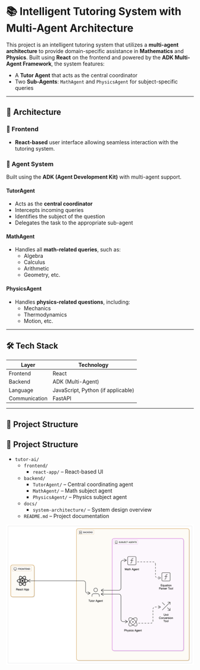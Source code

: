 # 📚 Intelligent Tutoring System with Multi-Agent Architecture

This project is an intelligent tutoring system that utilizes a **multi-agent architecture** to provide domain-specific assistance in **Mathematics** and **Physics**. Built using **React** on the frontend and powered by the **ADK Multi-Agent Framework**, the system features:

- A **Tutor Agent** that acts as the central coordinator  
- Two **Sub-Agents**: `MathAgent` and `PhysicsAgent` for subject-specific queries

---

## 🧠 Architecture

### 🔷 Frontend

- **React-based** user interface allowing seamless interaction with the tutoring system.

### 🔷 Agent System

Built using the **ADK (Agent Development Kit)** with multi-agent support.

#### TutorAgent

- Acts as the **central coordinator**
- Intercepts incoming queries
- Identifies the subject of the question
- Delegates the task to the appropriate sub-agent

#### MathAgent

- Handles all **math-related queries**, such as:
  - Algebra
  - Calculus
  - Arithmetic
  - Geometry, etc.

#### PhysicsAgent

- Handles **physics-related questions**, including:
  - Mechanics
  - Thermodynamics
  - Motion, etc.

---

## 🛠️ Tech Stack

| Layer          | Technology             |
|----------------|------------------------|
| Frontend       | React                  |
| Backend        | ADK (Multi-Agent)      |
| Language       | JavaScript, Python (if applicable) |
| Communication  | FastAPI                |

---

## 📁 Project Structure

## 📁 Project Structure

- `tutor-ai/`
  - `frontend/`
    - `react-app/` – React-based UI
  - `backend/`
    - `TutorAgent/` – Central coordinating agent
    - `MathAgent/` – Math subject agent
    - `PhysicsAgent/` – Physics subject agent
  - `docs/`
    - `system-architecture/` – System design overview
  - `README.md` – Project documentation


![alt text](diagram-export-5-30-2025-11_56_37-AM.png)